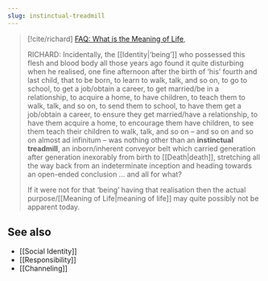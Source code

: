 ```yaml
---
slug: instinctual-treadmill
---
```


> [!cite/richard] [FAQ: What is the Meaning of Life](http://www.actualfreedom.com.au/sundry/frequentquestions/FAQ01a.htm#1),
> 
> RICHARD: Incidentally, the [[Identity|‘being’]] who possessed this flesh and blood body all those years ago found it quite disturbing when he realised, one fine afternoon after the birth of ‘his’ fourth and last child, that to be born, to learn to walk, talk, and so on, to go to school, to get a job/obtain a career, to get married/be in a relationship, to acquire a home, to have children, to teach them to walk, talk, and so on, to send them to school, to have them get a job/obtain a career, to ensure they get married/have a relationship, to have them acquire a home, to encourage them have children, to see them teach their children to walk, talk, and so on – and so on and so on almost ad infinitum – was nothing other than an **instinctual treadmill**, an inborn/inherent conveyor belt which carried generation after generation inexorably from birth to [[Death|death]], stretching all the way back from an indeterminate inception and heading towards an open-ended conclusion ... and all for what?
> 
> If it were not for that ‘being’ having that realisation then the actual purpose/[[Meaning of Life|meaning of life]] may quite possibly not be apparent today.

## See also

- [[Social Identity]]
- [[Responsibility]]
- [[Channeling]]
